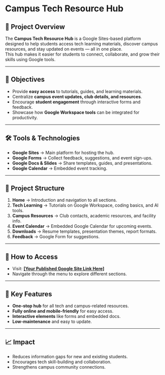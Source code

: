 # Campus Tech Resource Hub

## 📌 Project Overview
The **Campus Tech Resource Hub** is a Google Sites-based platform designed to help students access tech learning materials, discover campus resources, and stay updated on events — all in one place.  
This hub makes it easier for students to connect, collaborate, and grow their skills using Google tools.

---

## 🎯 Objectives
- Provide **easy access** to tutorials, guides, and learning materials.
- Centralize **campus event updates, club details, and resources**.
- Encourage **student engagement** through interactive forms and feedback.
- Showcase how **Google Workspace tools** can be integrated for productivity.

---

## 🛠 Tools & Technologies
- **Google Sites** → Main platform for hosting the hub.
- **Google Forms** → Collect feedback, suggestions, and event sign-ups.
- **Google Docs & Slides** → Share templates, guides, and presentations.
- **Google Calendar** → Embedded event tracking.

---

## 📂 Project Structure
1. **Home** → Introduction and navigation to all sections.
2. **Tech Learning** → Tutorials on Google Workspace, coding basics, and AI tools.
3. **Campus Resources** → Club contacts, academic resources, and facility info.
4. **Event Calendar** → Embedded Google Calendar for upcoming events.
5. **Downloads** → Resume templates, presentation themes, report formats.
6. **Feedback** → Google Form for suggestions.

---

## 🚀 How to Access
- Visit: **[[Your Published Google Site Link Here]](https://github.com/Sameernayeema8/CampusEventTrackerApplication/edit/TrackerApplication/README.md)**
- Navigate through the menu to explore different sections.

---

## 🌟 Key Features
- **One-stop hub** for all tech and campus-related resources.
- **Fully online and mobile-friendly** for easy access.
- **Interactive elements** like forms and embedded docs.
- **Low-maintenance** and easy to update.

---

## 📈 Impact
- Reduces information gaps for new and existing students.
- Encourages tech skill-building and collaboration.
- Strengthens campus community connections.
